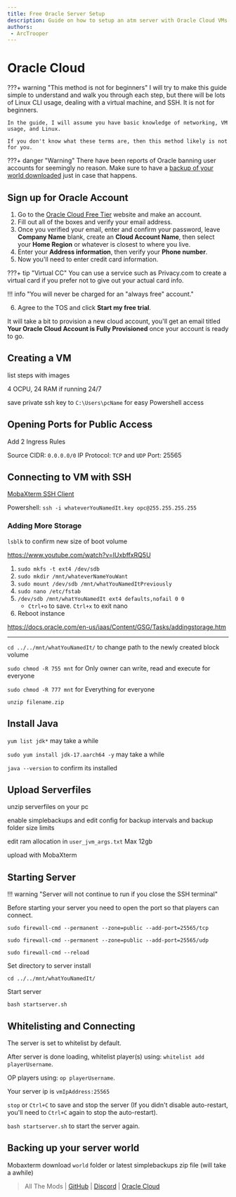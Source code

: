 ```yaml
---
title: Free Oracle Server Setup
description: Guide on how to setup an atm server with Oracle Cloud VMs
authors:
 - ArcTrooper
---
```


# Oracle Cloud

???+ warning "This method is not for beginners"
	I will try to make this guide simple to understand and walk you through each step, but there will be lots of Linux CLI usage, dealing with a virtual machine, and SSH. It is not for beginners. 
	
	In the guide, I will assume you have basic knowledge of networking, VM usage, and Linux. 
	
	If you don't know what these terms are, then this method likely is not for you.
	
???+ danger "Warning"
	There have been reports of Oracle banning user accounts for seemingly no reason. Make sure to have a [backup of your world downloaded](../backups.md) just in case that happens.

## Sign up for Oracle Account

1. Go to the [Oracle Cloud Free Tier](https://www.oracle.com/cloud/free/) website and make an account.
2. Fill out all of the boxes and verify your email address.
3. Once you verified your email, enter and confirm your password, leave **Company Name** blank, create an **Cloud Account Name**, then select your **Home Region** or whatever is closest to where you live.
4. Enter your **Address information**, then verify your **Phone number**.
5. Now you'll need to enter credit card information.

???+ tip "Virtual CC"
	You can use a service such as Privacy.com to create a virtual card if you prefer not to give out your actual card info.
	
!!! info "You will never be charged for an "always free" account."

6. Agree to the TOS and click **Start my free trial**.

It will take a bit to provision a new cloud account, you'll get an email titled **Your Oracle Cloud Account is Fully Provisioned** once your account is ready to go.

## Creating a VM

list steps with images

4 OCPU, 24 RAM if running 24/7

save private ssh key to `C:\Users\pcName` for easy Powershell access

## Opening Ports for Public Access

Add 2 Ingress Rules

Source CIDR: `0.0.0.0/0`
IP Protocol: `TCP` and `UDP`
Port: 25565

## Connecting to VM with SSH

[MobaXterm SSH Client](https://mobaxterm.mobatek.net)

Powershell: `ssh -i whateverYouNamedIt.key opc@255.255.255.255`

### Adding More Storage

`lsblk` to confirm new size of boot volume

https://www.youtube.com/watch?v=IUxbffxRQ5U

1. `sudo mkfs -t ext4 /dev/sdb`
2. `sudo mkdir /mnt/whateverNameYouWant`
3. `sudo mount /dev/sdb /mnt/whatYouNamedItPreviously`
4. `sudo nano /etc/fstab`
5. `/dev/sdb /mnt/whatYouNamedIt ext4 defaults,nofail 0 0`
	- `Ctrl+o` to save. `Ctrl+x` to exit nano
6. Reboot instance

https://docs.oracle.com/en-us/iaas/Content/GSG/Tasks/addingstorage.htm

---

`cd ../../mnt/whatYouNamedIt/` to change path to the newly created block volume

`sudo chmod -R 755 mnt` for Only owner can write, read and execute for everyone

`sudo chmod -R 777 mnt` for Everything for everyone

`unzip filename.zip`

## Install Java

`yum list jdk*` may take a while

`sudo yum install jdk-17.aarch64 -y` may take a while

`java --version` to confirm its installed

## Upload Serverfiles

unzip serverfiles on your pc

enable simplebackups and edit config for backup intervals and backup folder size limits

edit ram allocation in `user_jvm_args.txt` Max 12gb

upload with MobaXterm

## Starting Server

!!! warning "Server will not continue to run if you close the SSH terminal"

Before starting your server you need to open the port so that players can connect.

`sudo firewall-cmd --permanent --zone=public --add-port=25565/tcp`

`sudo firewall-cmd --permanent --zone=public --add-port=25565/udp`

`sudo firewall-cmd --reload`

Set directory to server install

`cd ../../mnt/whatYouNamedIt/`

Start server

`bash startserver.sh`

## Whitelisting and Connecting

The server is set to whitelist by default.

After server is done loading, whitelist player(s) using: `whitelist add playerUsername`.

OP players using: `op playerUsername`.

Your server ip is `vmIpAddress:25565`

`stop` or `Ctrl+C` to save and stop the server (If you didn't disable auto-restart, you'll need to `Ctrl+C` again to stop the auto-restart). 

`bash startserver.sh` to start the server again.

## Backing up your server world

Mobaxterm download `world` folder or latest simplebackups zip file (will take a awhile)

> All The Mods | [GitHub](https://github.com/AllTheMods) | [Discord](https://discord.com/invite/allthemods) | [Oracle Cloud](https://www.oracle.com/cloud/free/)
